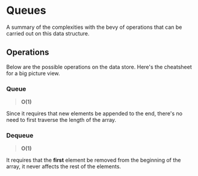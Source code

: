 # Queues

A summary of the complexities with the bevy of operations that can be carried out on this data structure.

## Operations

Below are the possible operations on the data store. Here's the cheatsheet for a big picture view.

### Queue

> **O(1)**

Since it requires that new elements be appended to the end, there's no need to first traverse the length of the array.

### Dequeue

> **O(1)**

It requires that the **first** element be removed from the beginning of the array, it never affects the rest of the elements.

